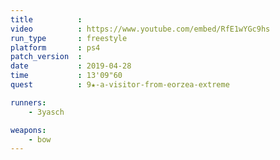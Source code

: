 ```yaml
---
title          :
video          : https://www.youtube.com/embed/RfE1wYGc9hs
run_type       : freestyle
platform       : ps4
patch_version  :
date           : 2019-04-28
time           : 13'09"60
quest          : 9★-a-visitor-from-eorzea-extreme

runners:
    - 3yasch

weapons:
    - bow
---
```

